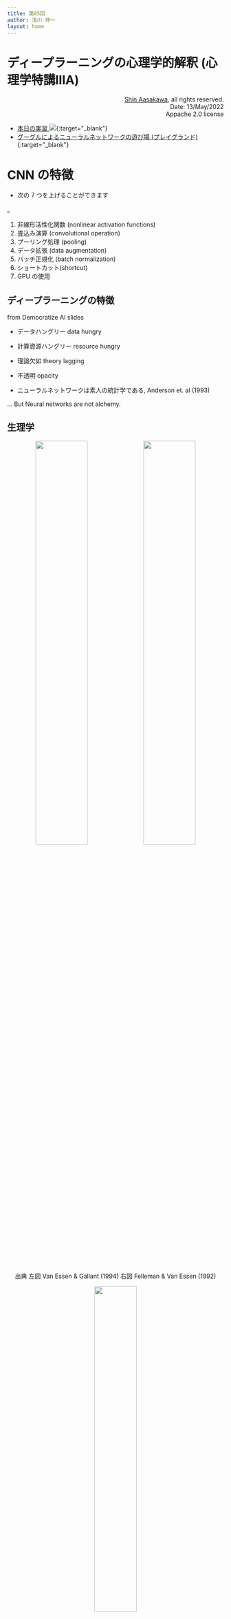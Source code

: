 ```yaml
---
title: 第05回
author: 浅川 伸一
layout: home
---
```


# ディープラーニングの心理学的解釈 (心理学特講IIIA)

<div align='right'>
<a href='mailto:educ0233@komazawa-u.ac.jp'>Shin Aasakawa</a>, all rights reserved.<br>
Date: 13/May/2022<br/>
Appache 2.0 license<br/>
</div>

<!-- 
# 目次

- [PyTorch 入門](https://colab.research.google.com/github/komazawa-deep-learning/komazawa-deep-learning.github.io/blob/master/2022notebooks/2022_0506pytorch_basic.ipynb)
* [機械学習](#ml)
  * [実習](#実習)
  * [3 つのデータセット: MNIST, Fashion MNIST, KMNIST](#mnist)
  * [データセット](#dataset)
  * [教師あり学習と教師なし学習](#supervised_vs_unsupervised)
  * [回帰と分類](#回帰と分類) -->

<!--

## 本日の学習目標
1. 課題総評と先週の補足
2. 先週の復習 [colab](https://colab.research.google.com/notebooks/welcome.ipynb?hl=ja){target="_blank"}
4. 用語の理解と区別:
5. 実習
6. ニューラルネットワークの歴史
-->

<!-- ## 課題 -->
<!-- - [本日の課題 <img src="/assets/colab_icon.svg">](/notebooks/2020_0515komazawa_assignment000.ipynb){:target="_blank"} -->

- [本日の実習 <img src="/assets/colab_icon.svg">](https://colab.research.google.com/github/komazawa-deep-learning/komazawa-deep-learning.github.io/blob/master/2022notebooks/2022_0512logistic_regression_and_MLP_demo.ipynb){:target="_blank"}
- [グーグルによるニューラルネットワークの遊び場 (プレイグランド)](https://project-ccap.github.io/tensorflow-playground/){:target="_blank"}

# CNN の特徴

- 次の 7 つを上げることができます
<!--[@2017Asakawa_deep_jps][^2017Aakawa\_deep\_jps\]-->。

1.  非線形活性化関数 (nonlinear activation functions)
2.  畳込み演算 (convolutional operation)
3.  プーリング処理 (pooling)
4.  データ拡張 (data augmentation)
5.  バッチ正規化 (batch normalization)
6.  ショートカット(shortcut)
7.  GPU の使用

<!-- 上記 7 つの特徴を説明するのは専門的になりすぎるので省略します。
一つだけ説明するとすれば最後のGPU とは高解像度でしかも処理速度を必要とするパソコンゲームで用いられるグラフィックボードのこと
です。
詳細な画像を高速に画面に表示する必要から開発されたグラフィックボードですが，大規模なニュールネットワークの計算でも用いられる
数学が同じです。
そのため，ゲーム用に開発されたグラフィックボードがニューラルネットワークにも用いられるようになりました。
-->

## ディープラーニングの特徴

from Democratize AI slides

- データハングリー data hungry
- 計算資源ハングリー resource hungry
- 理論欠如 theory lagging
- 不透明 opacity

- ニューラルネットワークは素人の統計学である, Anderson et. al (1993)

... But Neural networks are not alchemy.

## 生理学

<center>
<img src='/assets/1994vanEssen_gallant_Fig2.jpg' style='width:49%'>
<img src='/assets/1991Felleman_VanEssen_Fig4.svg' style='width:49%'><br/>

出典 左図 Van Essen & Gallant (1994)
右図  Felleman & Van Essen (1992)
</center>

<center>
<img src='/assets/thorpe_sj_01_260.jpg' style='width:44%'><br/>

Thorpe et al.(2001)
</center>

<center>
<img src="https://upload.wikimedia.org/wikipedia/commons/d/d2/Retinotopic_English.jpg" style="width:66%"><br/>

**出典: https://en.wikipedia.org/wiki/Retinotopy**
</center>


### ヒューベルとウィーゼル Hubel and Wiesel (1969)
<center>
<iframe width="450" height="300" src="https://www.youtube.com/embed/4nwpU7GFYe8" frameborder="0" allow="accelerometer; autoplay; encrypted-media; gyroscope; picture-in-picture" allowfullscreen></iframe><br/> 

出典: https://youtu.be/4nwpU7GFYe8
</center>

- トポグラフックマッピング topographic mappings (地形図):  網膜や皮膚などの体制感覚，筋肉系のような効果器系を、中枢神経系の 
1 つ以上の構造物に整然と投影した地図。
地形図は、すべての感覚系と多くの運動系で観察される。
- トノトピー tonotopy（ギリシャ語のtono=周波数、topos=場所）とは、異なる周波数の音が脳内で処理される場所の空間的配置のこと。
周波数が近い音は、脳内の場所的に隣接する領域で表現される。トノトピック地図とも呼ばれる <!--は 視覚系のレチノトピーに似た地形
的な組織の特殊な例である。-->
- ソマトピー somatopy: 中枢神経系上の特定の点へ身体領域の照射，投影のこと。 身体領域は 第一次体性感覚皮質 (後腹回) に投影さ
れる。 典型的には 特定の身体部位と そのそれぞれの位置を ホムンクルス homunclus (小人) 
 上に配置する 感覚ホムンクルスとして表現される。
 細かく制御されている部位 (指，舌) は体性感覚野の面積が大きい。一方 粗く制御されている部位 (体幹) は面積が小さい。内臓のよう
な領域は体性感覚野の位置を持たない。
- レティノトピー retinotopy: 網膜からの視覚入力を神経細胞 にマッピングすること。哺乳類の脳に多く見られる。
この地図の大きさ、数、空間的配置は種間で異なる。
視野の隣接する点 が 同じ領域 の 隣接する 領域で 表現される とは限らないという意味で、複雑な地図となる。
例えば 第 2 次視覚野 (V2) での視覚地図は 視野の上半分に応答する網膜の部分が 視野の下半分に応答する部分から分離されて表現され
ている。
第３次視覚野 (V3) や 第4次視覚野 (V4) では下位の視覚野に比べて より複雑な表現がなされている


---

## ブレイクモア と クーパー Blackmore and Cooper (1970)

<center>
<iframe width="450" height="300" src="https://www.youtube.com/embed/QzkMo45pcUo" frameborder="0" allow="accelerometer; autoplay; encrypted-media; gyroscope; picture-in-picture" allowfullscreen></iframe>
<!--<iframe width="845" height="676" src="https://www.youtube.com/embed/QzkMo45pcUo" frameborder="0" allow="accelerometer; autoplay; encrypted-media; gyroscope; picture-in-picture" allowfullscreen></iframe>--><br/> 

source: https://youtu.be/QzkMo45pcUo
</center>

<center>
<img src='/assets/1970BlackmoreCooper_Fig1.svg' style='width:39%'>
<img src='/assets/1970BlackmoreCooper_Fig2.svg' style='width:49%'><br/>
</center>

---

<center>
<iframe width="450" height="300" src="https://www.youtube.com/embed/RSNofraG8ZE" frameborder="0" allow="accelerometer; autoplay; encrypted-media; gyroscope; picture-in-picture" allowfullscreen></iframe>
<br/>source: https://youtu.be/RSNofraG8ZE
</center>


# 心理学
## セルフリッジ Selfridge のパンデモニウム pandemonium モデル

<center>
<img src='/assets/1958Selfridge_fig3.svg' style='width:37%'>
<img src='/assets/1958Selfridge_fig7.svg' style='width:38 %'><br/>

出典: Selfridge (1958) "Mechanisation of Thought Processes" より<br/>
</center>


<!-- <center>
<img src='/assets/1958Selfridge_fig4.svg' style='width:49%'><br/>
<img src='/assets/1958Selfridge_fig5.svg' style='width:74%'><br/>
<img src='/assets/1958Selfridge_fig6.svg' style='width:49%'><br/>
セルフリッジ (1958) ``Mechanisation of Thought Processes'' より
</center>
-->

# 生理学，視覚心理学との対応

- Julesz(1981) Textons, the elements of texture perception, and their interactions, Nature

<center>
<img src="/assets/1981Julesz-texton-Fig2.svg" style="width:48%"></br>
Julesz (1981) Fig. 2 より
</center>


## 生理学との対応 (Hubel and Wiesel のネコとサル, Blackmore のネコ, ヴァンエッセン) 

- 層間の結合の仕方, アーキテクチャ
- forward/backward 役割，機能，実現方法
- 側抑制 lateral inhibition (これについては多層化して回避できる可能性あり)
- shape from X は正しかったのか？ ただし発達心理学におけるシェイプバアスは言語発達において重要な意味を持つはず
。だからと言って乳幼児はそのように強制(脅迫？)，矯正されて育つわけではないだろう。

  - Ritter (2017) Cognitive Psychology for Deep Neural Networks: A Shape Bias Case Study
  - Landau, Smith, Jones (1992) Syntactic Context and the Shape Bias in Childrens and Adults Lexical Learning
  - Yamins (2016) Using goal-driven deep learning models to understand sensory cortex

  - Julez のアプローチは視覚研究者 Haar, SIFT, DoG などのアルゴリズム開発者と対応
  - Poggio (1985) Computational Vision and Regularization Theory


## 現代的ニューラルネットワークモデルと生理学との対応

<center>
<img src='/assets/2012Zeiler_Deconvolution.png' style='width:47%'><br/>

出典: Zeiller (2012)
</center>

<center>
<img src="/assets/2010ZeilerKrishnanTaylorFerguss_fig.svg" style="width:66%"><br/>

Zeiler et. al. (2010) Fig. 7, and 8
</center>


<center>
<img src='/assets/2016Yamins_fig1s_ja.svg' style='width:77%'>
<!--<img src='../assets/2016Yamins_Fig1.svg' style='width:94%'>-->
<img src='/assets/2016Yamins_fig2ja.svg' style='width:77%'><br/>

出典: Yamins (2016) Fig.1，Fig. 2
</center>


<center>
<img src="/assets/2016Yamins_fig3s_ja.svg" width="48%"><br/>
<div style="text-align:left; width:77%;background-color:conrnsilk">

目標駆動型モデリングの構成要素。
内側の円は、与えられた数のレイヤーのモデルを含む完全なモデルクラスの部分空間を表す。
目標駆動モデルは、特に最適なモデルを発見するために、モデル・クラス内の軌道（実線）に沿ってシステムを駆動する学習アルゴリズム（黒の点線矢印）を使用して構築される。
各ゴールは、そのゴールを解くのに特に適したパラメータを含むモデルクラス（太い黒の等高線）内の引き寄せの盆地に対応していると考えることができる。
計算結果は、課題がモデルのパラメータ設定に強い制約を与えることを示す。
すなわち、与えられた課題の最適化パラメータのセットは、元の空間に比べて非常に小さいということである。
これらの目標駆動モデルは、与えられた課題領域での行動の根底にあると考えられている脳領域のニューロンの応答特性をどの程度予測できるかについて評価することができる。
例えば、単語認識のために最適化されたモデルのユニット、聴覚皮質の一次領域、ベルト領域、パラベルト領域の応答特性と比較することができる。
また、モデルを互いに比較して、異なるタイプの課題がどの程度の神経構造の共有につながるかを判断することもできる。
また、様々な構成要素のルール（教師あり、教師なし、半教師あり）を研究して、それらが生後の発達や専門知識学習の間にどのように異なるダイナミクスにつながるかを判断することもできる（緑の破線のパス）。
</div>
</center>


<center>
<!-- <img src='/assets/2014Yamins_fig2Aja.svg' style='width:74%'> -->
<!--<img src='../assets/2014Yamins_FigS2.svg' style='width:74%'>-->
<img src="/assets/2020Schrimpf_fig1.svg" style="width:84%"><br/>

出典: Schrimpf (2020) Fig. 1
</center>

### ニューラル インプラント (neural implant), あるいは，義神経回路

* 人工内耳のように単に脳の活動を刺激するだけのものとは異なり、シリコンチップ製のインプラントは、損傷した脳の一部と同じプロセスを実行します。
* この人工器官は ラットの脳の組織でテストされました。次第に，人間に近い動物でのテストがなされています。
* 問題がなければ 脳卒中やてんかん，アルツハイマー病などで脳に損傷を受けた人の補助器具として実験が行われるでしょう。
* ですが，脳を模倣したデバイスは **倫理的な問題** を引き起こします。困っている人を助ける器具としては，義肢は有効な道具でしょう。しかし，その延長線上に義脳を考えることには，慎重な議論が必要だと考えます。

<center>
<img src="http://www.newscientist.com/wp-content/uploads/2003/03/dn3488-1_602.jpg" width="44%">
<img src="/assets/2001Berger_fig1.jpg" width="44%"><br/>
<div style="text-align:left;width:88%;background-color:cornsilk">

図 1. 
左図: ラット脳 (左下)，左脳の海馬形成の相対的位置 (白)，脳から分離後の左海馬の図解(中央)，海馬の縦軸に横切る断面のスライス。 

右図: 内嗅皮質 (ENTO) からの線維は穿通路 (pp) を通って歯状回 (DG)へ，歯状回の顆粒細胞は CA3 領域へ，さらに CA1 領域へ投射，CA1 細胞は小柱 (SUB)へ，そして無傷脳では内嗅皮質へ投射される。 
スライス標本を作製すると CA1 と小室からの帰還結合が切断され，海馬ニューロンの実験的研究のための開ループ状態が作り出される。
<!-- Fig. 1. Left panel: Diagrammatic representation of the rat brain (lower left), showing the relative location of the hippocampal formation on the left side of the brain (white); diagrammatic representation of the left hippocampus after isolation from the brain (center), and slices of the hippocampus for sections transverse to the longitudinal axis. 
Right panel: Diagrammatic representation of one transverse slice of hippocampus, illustrating its intrinsic organization: fibers from the entorhinal cortex (ENTO) project through perforant path (pp) to the dentate gyrus (DG); granule cells of the dentate gyrus project to the CA3 region, which in turn projects to the CA1 region; CA1 cells project to the subiculum (SUB), which in the intact brain then projects back to the entorhinal cortex. In a slice preparation, return connections from CA1 and the subiculum are transected, creating an open-loop condition for experimental study of hippocampal neurons. -->
</div>
</center>

<center>
<img src="/assets/2001Berger_fig3upper.jpg" width="88%"><br/>
<img src="/assets/2001Berger_fig3lower.jpg" width="44%">
<img src="/assets/2001Berger_fig13.jpg" width="33%"><br/>

<div style="text-align:left; width:66%; background-color:cornsilk">

図 3 (a) 従来の人工ニューラルネットワークの処理要素の性質と，生物学的にリアルな Dynamic Synapse ニューラルネットワークの処理要素の性質。
(b）Dynamic Synapse ニューラルネットワークによる話者非依存型単語認識識別の概念的表現。
ネットワークへの入力は，同じ単語に対する異なる話者のデジタル音声波形であり，話者の発声の違いにより，類似性が低い（相互相関が低い）。
2 つのネットワークは，2 つの異なる訓練またはテスト試行における同じネットワークを表すためのものであり，実際の場合では，1 つのネットワークが両方 (またはそれ以上) の音声波形で訓練されます。
このとき，各音声波形は 第 1 層にある 5 つの入力ユニットすべての入力を構成する。
このネットワークの第 1 層の各ユニットは，音声波形の異なるパルストレイン符号化を生成する (異なるパラメータ値を持つ「積分発火ニューロン」）。
各シナプス (矢印) の第 2 層への出力は 4 つの動的過程［( a) 参照］に支配され，そのうちの 2 つの過程は 2 次非線形性を表す。
したがって，第 2 層のニューロンへの出力は以前の入力事象からの時間に依存する。
「動的学習規則」は，異なる入力音声信号に応答して出力ニューロンが共通の時間パターンに収束するまで (すなわち出力パターン間の高い相互相関)，各動的処理過程の相対的寄与を変更する。
<!-- Fig. 3. (a) Properties of a processing element of a traditional artificial neural network versus properties of a processing element of a biologically realistic Dynamic Synapse neural network. 
(b) Conceptual representation of speaker-independent word recognition identification by a Dynamic Synapse neural network. 
Inputs to the network are digitized speech waveforms from different speakers for the same word, which have little similarity (low cross-correlation) because of differences in speaker vocalization. 
The two networks shown are intended to represent the same network on two different training or testing trials; in a real case, one network is trained with both (or more) speech waveforms. 
On any given trial, each speech waveform constitutes the input for all five of the input units shown in the first layer. 
Each unit in the first layer of the network generates a different pulse-train encoding of the speech waveform (“integrate and fire neurons” with different parameter values). 
The output of each synapse (arrows) to the second layer of the network is governed by four dynamic processes [see (a)], with two of those processes representing second-order nonlinearities; thus, the output to the second layer neurons depends on the time since prior input events. 
A “dynamic learning rule” modifies the relative contribution of each dynamic process until the output neurons converge on a common temporal pattern in response to different input speech signals (i.e., high cross-correlation between the output patterns).
-->

図 13 失われた高次皮質脳領域の認知機能を代替するための埋め込み型神経補綴の概念図。
ここでは，海馬の一部を補綴する具体的なケースを想定して，その概念を示している。
この義補系の 2 つの重要な構成要素は，機能不全または失われた海馬の領域の計算機能を実行する「ニューロコンピューティング」マルチチップモジュールと，ニューロコンピューティングマイクロチップが無傷の脳からの入力を受け取り，無傷の脳に出力を送るためのニューロン-シリコンインターフェースとして機能する「ニューロモーフィック」マルチサイト電極アレイである。
<!-- Fig. 13 Conceptual representation of an implantable neural prosthetic for replacing lost cognitive function of higher cortical brain regions. 
The concept is illustrated here in the context of the specific case of a prosthetic substituting for a portion of the hippocampus. 
The two essential components of the prosthetic system are a “neurocomputational” multichip module that performs the computational functions of the dysfunctional or lost region of hippocampus, and a “neuromorphic” multisite electrode array that acts as a neuron-silicon interface to allow the neurocomputational microchips to both receive input from, and send output to, the intact brain. -->

出典: Berger (2001) 図 3, 図 13
</div></center>


<!--<a href="/assets/2018asakawa_jdlaGtestChapt7.pdf">G 検定公式テキスト7章より</a>-->

